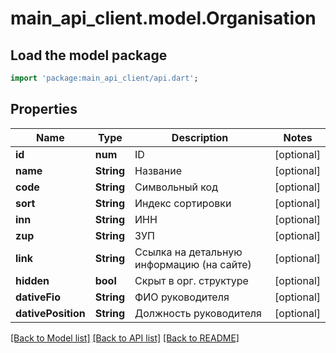 # main_api_client.model.Organisation

## Load the model package
```dart
import 'package:main_api_client/api.dart';
```

## Properties
Name | Type | Description | Notes
------------ | ------------- | ------------- | -------------
**id** | **num** | ID | [optional] 
**name** | **String** | Название | [optional] 
**code** | **String** | Символьный код | [optional] 
**sort** | **String** | Индекс сортировки | [optional] 
**inn** | **String** | ИНН | [optional] 
**zup** | **String** | ЗУП | [optional] 
**link** | **String** | Ссылка на детальную информацию (на сайте) | [optional] 
**hidden** | **bool** | Скрыт в орг. структуре | [optional] 
**dativeFio** | **String** | ФИО руководителя | [optional] 
**dativePosition** | **String** | Должность руководителя | [optional] 

[[Back to Model list]](../README.md#documentation-for-models) [[Back to API list]](../README.md#documentation-for-api-endpoints) [[Back to README]](../README.md)


